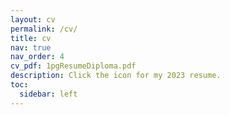 ```yaml
---
layout: cv
permalink: /cv/
title: cv
nav: true
nav_order: 4
cv_pdf: 1pgResumeDiploma.pdf
description: Click the icon for my 2023 resume.
toc:
  sidebar: left
---
```

